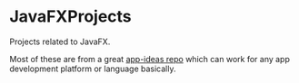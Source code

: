 # JavaFXProjects
Projects related to JavaFX. 

Most of these are from a great [app-ideas repo](https://github.com/florinpop17/app-ideas) which can work for any app development platform or language basically.
